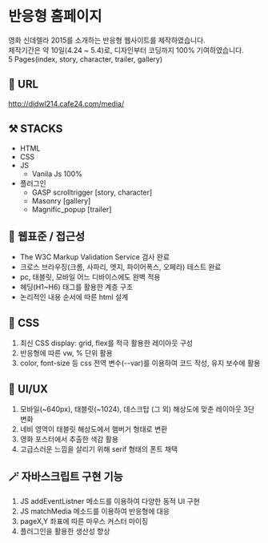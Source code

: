 # 반응형 홈페이지
영화 신데렐라 2015를 소개하는 반응형 웹사이트를 제작하였습니다.<br>
제작기간은 약 10일(4.24 ~ 5.4)로, 디자인부터 코딩까지 100% 기여하였습니다.<br>
5 Pages(index, story, character, trailer, gallery)

## 🔗 URL
http://didwl214.cafe24.com/media/

## ⚒️ STACKS
* HTML
* CSS
* JS
  * Vanila Js 100%
* 플러그인
  + GASP scrolltrigger [story, character]
  + Masonry [gallery]
  + Magnific_popup [trailer]

## 🔎 웹표준 / 접근성
* The W3C Markup Validation Service 검사 완료
* 크로스 브라우징(크롬, 사파리, 엣지, 파이어폭스, 오페라) 테스트 완료
* pc, 태블릿, 모바일 어느 디바이스에도 완벽 적용
* 헤딩(H1~H6) 태그를 활용한 계층 구조
* 논리적인 내용 순서에 따른 html 설계

## 🌹 CSS
1. 최신 CSS display: grid, flex를 적극 활용한 레이아웃 구성
2. 반응형에 따른 vw, % 단위 활용
3. color, font-size 등 css 전역 변수(--var)를 이용하여 코드 작성, 유지 보수에 활용

## 🌈 UI/UX
1. 모바일(~640px), 태블릿(~1024), 데스크탑 (그 외) 해상도에 맞춘 레이아웃 3단 변화 
2. 네비 영역이 태블릿 해상도에서 햄버거 형태로 변환
3. 영화 포스터에서 추출한 색감 활용
4. 고급스러운 느낌을 살리기 위해 serif 형태의 폰트 채택

## 🪄 자바스크립트 구현 기능
1. JS addEventListner 메소드를 이용하여 다양한 동적 UI 구현
2. JS matchMedia 메소드를 이용하여 반응형에 대응
3. pageX,Y 좌표에 따른 마우스 커스터 마이징
4. 플러그인을 활용한 생산성 향상

<br>
<br>

